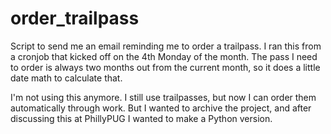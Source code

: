 # order_trailpass

Script to send me an email reminding me to order a trailpass. I ran this
from a cronjob that kicked off on the 4th Monday of the month. The pass
I need to order is always two months out from the current month, so it
does a little date math to calculate that.

I'm not using this anymore. I still use trailpasses, but now I can order
them automatically through work. But I wanted to archive the project, and
after discussing this at PhillyPUG I wanted to make a Python version.
